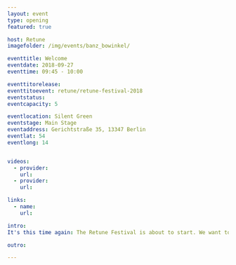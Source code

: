 ```yaml
---
layout: event
type: opening
featured: true

host: Retune
imagefolder: /img/events/banz_bowinkel/

eventtitle: Welcome
eventdate: 2018-09-27
eventtime: 09:45 - 10:00

eventtitorelease:
eventtitoevent: retune/retune-festival-2018
eventstatus: 
eventcapacity: 5

eventlocation: Silent Green
eventstage: Main Stage
eventaddress: Gerichtstraße 35, 13347 Berlin
eventlat: 54
eventlong: 14


videos:
  - provider:
    url:
  - provider:
    url:

links:
  - name:
    url:

intro:
It's this time again: The Retune Festival is about to start. We want to welcome everyone to the first day of the festival and introduce you to our wonderful moderators, Alex Wolf, Fernanda Parente and Chrisitan Zöllner. After a short introduction into the program, they will take over the stage and guide you throughout the day.

outro:

---
```

